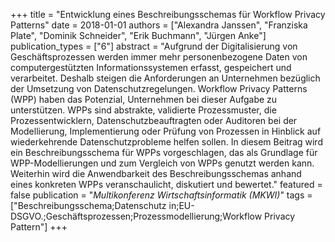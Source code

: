 +++
title = "Entwicklung eines Beschreibungsschemas für Workflow Privacy Patterns"
date = 2018-01-01
authors = ["Alexandra Janssen", "Franziska Plate", "Dominik Schneider", "Erik Buchmann", "Jürgen Anke"]
publication_types = ["6"]
abstract = "Aufgrund der Digitalisierung von Geschäftsprozessen werden immer mehr personenbezogene Daten von computergestützten Informationssystemen erfasst, gespeichert und verarbeitet. Deshalb steigen die Anforderungen an Unternehmen bezüglich der Umsetzung von Datenschutzregelungen. Workflow Privacy Patterns (WPP) haben das Potenzial, Unternehmen bei dieser Aufgabe zu unterstützen. WPPs sind abstrakte, validierte Prozessmuster, die Prozessentwicklern, Datenschutzbeauftragten oder Auditoren bei der Modellierung, Implementierung oder Prüfung von Prozessen in Hinblick auf wiederkehrende Datenschutzprobleme helfen sollen. In diesem Beitrag wird ein Beschreibungsschema für WPPs vorgeschlagen, das als Grundlage für WPP-Modellierungen und zum Vergleich von WPPs genutzt werden kann. Weiterhin wird die Anwendbarkeit des Beschreibungsschemas anhand eines konkreten WPPs veranschaulicht, diskutiert und bewertet."
featured = false
publication = "*Multikonferenz Wirtschaftsinformatik (MKWI)*"
tags = ["Beschreibungsschema;Datenschutz in;EU-DSGVO.;Geschäftsprozessen;Prozessmodellierung;Workflow Privacy Pattern"]
+++

